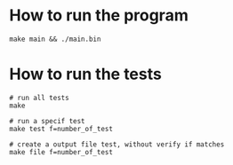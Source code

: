 # How to run the program
```shell
make main && ./main.bin
```

# How to run the tests
```shell
# run all tests
make

# run a specif test
make test f=number_of_test

# create a output file test, without verify if matches
make file f=number_of_test
```